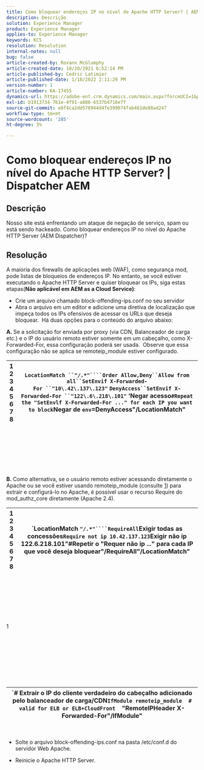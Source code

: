 ```yaml
---
title: Como bloquear endereços IP no nível do Apache HTTP Server? | AEM Dispatcher
description: Descrição
solution: Experience Manager
product: Experience Manager
applies-to: Experience Manager
keywords: KCS
resolution: Resolution
internal-notes: null
bug: false
article-created-by: Roxann McGlumphy
article-created-date: 10/20/2021 6:52:14 PM
article-published-by: Cedric Latimier
article-published-date: 1/18/2022 2:11:29 PM
version-number: 1
article-number: KA-17455
dynamics-url: https://adobe-ent.crm.dynamics.com/main.aspx?forceUCI=1&pagetype=entityrecord&etn=knowledgearticle&id=448e02d5-d631-ec11-b6e5-000d3a5ba97a
exl-id: b1913734-7b1e-4f91-a886-6537b4716e7f
source-git-commit: e8f4ca2dd578944d4fe399074fab461de88ad247
workflow-type: tm+mt
source-wordcount: '285'
ht-degree: 3%

---
```


# Como bloquear endereços IP no nível do Apache HTTP Server? | Dispatcher AEM

## Descrição


Nosso site está enfrentando um ataque de negação de serviço, spam ou está sendo hackeado. Como bloquear endereços IP no nível do Apache HTTP Server (AEM Dispatcher)?


## Resolução


A maioria dos firewalls de aplicações web (WAF), como segurança mod, pode listas de bloqueios de endereços IP. No entanto, se você estiver executando o Apache HTTP Server e quiser bloquear os IPs, siga estas etapas(<b>Não aplicável em AEM as a Cloud Service)</b>:

- Crie um arquivo chamado block-offending-ips.conf no seu servidor
- Abra o arquivo em um editor e adicione uma diretiva de localização que impeça todos os IPs ofensivos de acessar os URLs que deseja bloquear.  Há duas opções para o conteúdo do arquivo abaixo:


<b>A. </b>Se a solicitação for enviada por proxy (via CDN, Balanceador de carga etc.) e o IP do usuário remoto estiver somente em um cabeçalho, como X-Forwarded-For, essa configuração poderá ser usada.  Observe que essa configuração não se aplica se remoteip_module estiver configurado.


| 1<br>  2<br>  3<br>  4<br>  5<br>  6<br>  7<br>  8 | `LocationMatch ``"/.*"````Order Allow,Deny``Allow from all``SetEnvif X-Forwarded-For ``"10\.42\.137\.123"` `DenyAccess``SetEnvif X-Forwarded-For ``"122\.6\.218\.101"` ‘Negar acesso``#Repeat the "SetEnvlf X-Forwarded-For ..." for each IP you want to block``Negar de ``env``=DenyAccess&quot;/LocationMatch&quot; |
| --- | --- |

<br><br><br><br><br> <br><br>
<b>B. </b>Como alternativa, se o usuário remoto estiver acessando diretamente o Apache ou se você estiver usando remoteip_module (consulte [1](https://helpx.adobe.com/experience-manager/kb/block-ips-apache-http-server.html#remoteip_module)) para extrair e configurá-lo no Apache, é possível usar o recurso Require do mod_authz_core diretamente (Apache 2.4).


| 1<br>  2<br>  3<br>  4<br>  5<br>  6<br>  7<br>  8 | `LocationMatch ``"/.*"````RequireAll``Exigir todas as concessões``Require not ip 10.42.137.123``Exigir não ip 122.6.218.101&quot;#Repetir o &quot;Requer não ip ...&quot; para cada IP que você deseja bloquear&quot;/RequireAll&quot;/LocationMatch&quot; |
| --- | --- |

<br><br><br><br><br> <br><br>
1
<br><br><br><br><br> <br><br><br><br>

| `# Extrair o IP do cliente verdadeiro do cabeçalho adicionado pelo balanceador de carga/CDN``IfModule remoteip_module``    ``# valid for ELB or ELB+CloudFront``    &quot;RemoteIPHeader X-Forwarded-For&quot;/IfModule&quot; |
| --- |

 
- Solte o arquivo block-offending-ips.conf na pasta /etc/conf.d do servidor Web Apache.


- Reinicie o Apache HTTP Server.
